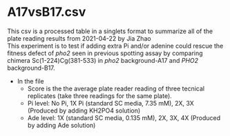 
# A17vsB17.csv
This csv is a processed table in a singlets format to summarize all of the plate reading results from 2021-04-22 by Jia Zhao\
This experiment is to test if adding extra Pi and/or adenine could rescue the fitness defect of *pho2* seen in previous spotting assay by comparing chimera Sc(1-224)Cg(381-533) in *pho2* background-A17 and *PHO2* background-B17.
- In the file
  - Score is the the average plate reader reading of three tecnical replicates (take three readings for the same plate).
  - Pi level: No Pi, 1X Pi (standard SC media, 7.35 mM), 2X, 3X (Produced by adding KH2PO4 solution)
  - Ade level: 1X (standard SC media, 0.135 mM), 2X, 3X, 4X (Produced by adding Ade solution)
